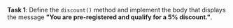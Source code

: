 **Task 1**: Define the `discount()` method and implement the body that displays the message **"You are pre-registered and qualify for a 5% discount."**.
